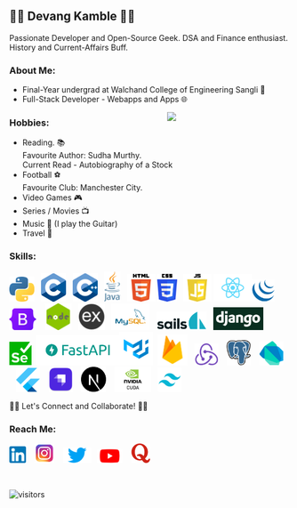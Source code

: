 ## 👨‍💻 Devang Kamble 👨‍💻
Passionate Developer and Open-Source Geek. DSA and Finance enthusiast. History and Current-Affairs Buff.

### About Me:
+ Final-Year undergrad at Walchand College of Engineering Sangli 🏫
+ Full-Stack Developer - Webapps and Apps 🌐

<img align="right" src="https://media.giphy.com/media/o0vwzuFwCGAFO/giphy.gif" width="220">

### Hobbies:
  + Reading. 📚<br>
  Favourite Author: Sudha Murthy. <br> 
  Current Read - Autobiography of a Stock
  + Football ⚽<br>
  Favourite Club: Manchester City.
  + Video Games 🎮
  + Series / Movies 📺
  + Music 🎵 (I play the Guitar)
  + Travel 🧭
  
### Skills:  
<img src="./logos/python.png" width="45"> &nbsp; <img src="./logos/c.png" width="45"> &nbsp; <img src="./logos/c++.png" width="45"> &nbsp; <img src="./logos/java.png" height="55" > &nbsp; <img src="./logos/html.png" height="50"> <img src="./logos/css.png" height="50">  &nbsp; <img src="./logos/js.png" height="50"> <img src="./logos/react.png" width="70"><img src="./logos/jquery.png" height="40">  &nbsp;&nbsp; <img src="./logos/bootstrap.png" width="48"> &nbsp;&nbsp; <img src="./logos/node.png" width="48"> &nbsp; <img src="./logos/express.png" width="48"> &nbsp; <img src="./logos/mysql.png" width="70"> &nbsp; <img src="./logos/sails.png" width="90"> &nbsp; <img src="./logos/django.png" width="90"> &nbsp; <img src="./logos/selenium.png" width="40"> &nbsp;<img src="./logos/fastapi.png" width="150"><img src="./logos/material.png" width="60">&nbsp; <img src="./logos/firebase.png" width="55"> &nbsp; <img src="./logos/redux.png" width="43"> &nbsp;&nbsp; <img src="./logos/postgres.svg" width="43"> &nbsp;&nbsp; <img src="./logos/dart.png" width="43"> &nbsp;&nbsp; <img src="./logos/flutter.png" width="43"> &nbsp;&nbsp; <img src="./logos/strapi.png" width="43"> &nbsp;&nbsp; <img src="./logos/nextjs.png" width="45"> &nbsp;&nbsp; <img src="./logos/cuda.png" width="65"> &nbsp; <img src="./logos/tailwind.png" width="43">
  
  
🤝🏻 Let's Connect and Collaborate! 🤝🏻    

### Reach Me:
<a href="https://www.linkedin.com/in/devang-kamble/"><img src="./logos/linkedin.png" width="30"></a> &nbsp;&nbsp;  <a href="https://www.instagram.com/devangkamble/"><img src="./logos/instagram.png" width="35"></a>   &nbsp;&nbsp;   <a href="https://twitter.com/devang_kamble"><img src="./logos/twitter.png" width="50"></a> &nbsp;  <a href="https://www.youtube.com/channel/UCtukYk9RAI8Tv0uLYe6CU2Q?view_as=subscriber"><img src="./logos/youtube.png" width="45"></a>   &nbsp;&nbsp; <a href="https://www.quora.com/profile/Devang-Kamble"><img src="./logos/quora.png" width="35"></a>
 
<br>


![visitors](https://visitor-badge.laobi.icu/badge?page_id=https://github.com/rising-entropy/)

